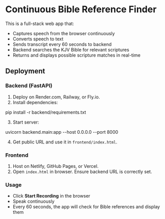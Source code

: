 # Continuous Bible Reference Finder

This is a full-stack web app that:

- Captures speech from the browser continuously
- Converts speech to text
- Sends transcript every 60 seconds to backend
- Backend searches the KJV Bible for relevant scriptures
- Returns and displays possible scripture matches in real-time

## Deployment

### Backend (FastAPI)

1. Deploy on Render.com, Railway, or Fly.io.
2. Install dependencies:

pip install -r backend/requirements.txt


3. Start server:



uvicorn backend.main:app --host 0.0.0.0 --port 8000


4. Get public URL and use it in `frontend/index.html`.

### Frontend

1. Host on Netlify, GitHub Pages, or Vercel.
2. Open `index.html` in browser. Ensure backend URL is correctly set.

### Usage

- Click **Start Recording** in the browser
- Speak continuously
- Every 60 seconds, the app will check for Bible references and display them